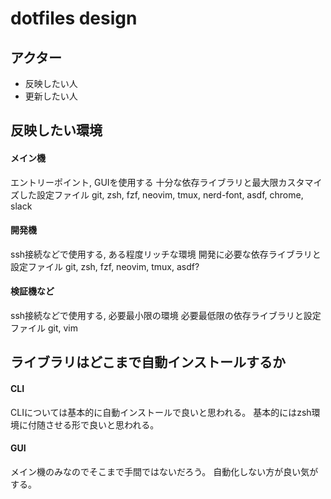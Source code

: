 # dotfiles design

## アクター
- 反映したい人
- 更新したい人


## 反映したい環境
#### メイン機
エントリーポイント, GUIを使用する
十分な依存ライブラリと最大限カスタマイズした設定ファイル
git, zsh, fzf, neovim, tmux, nerd-font, asdf, chrome, slack

#### 開発機
ssh接続などで使用する, ある程度リッチな環境
開発に必要な依存ライブラリと設定ファイル
git, zsh, fzf, neovim, tmux, asdf?

#### 検証機など
ssh接続などで使用する, 必要最小限の環境
必要最低限の依存ライブラリと設定ファイル
git, vim


## ライブラリはどこまで自動インストールするか
#### CLI
CLIについては基本的に自動インストールで良いと思われる。
基本的にはzsh環境に付随させる形で良いと思われる。

#### GUI
メイン機のみなのでそこまで手間ではないだろう。
自動化しない方が良い気がする。
